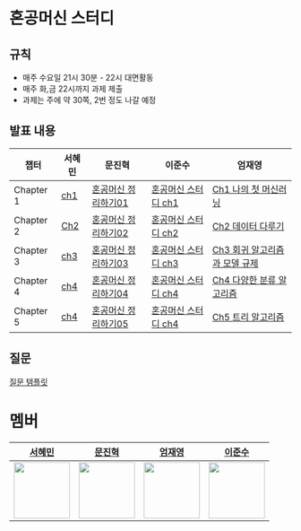 # 혼공머신 스터디

## 규칙
- 매주 수요일 21시 30분 - 22시 대면활동
- 매주 화,금 22시까지 과제 제출
- 과제는 주에 약 30쪽, 2번 정도 나갈 예정 

## 발표 내용

| 챕터 | 서혜민 | 문진혁 | 이준수 | 엄재영 |
|-----|------|------|----|-----|
| Chapter 1   | [ch1](https://velog.io/@saepal_cse/%EC%A0%95%EB%A6%AC-%ED%98%BC%EA%B3%B5%EB%A8%B8%EC%8B%A0-chapter-1) | [혼공머신 정리하기01](https://wlsgur11.tistory.com/entry/%ED%98%BC%EA%B3%B5-%EB%A8%B8%EC%8B%A0-%ED%98%BC%EC%9E%90-%EA%B3%B5%EB%B6%80%ED%95%98%EB%8A%94-%EB%A8%B8%EC%8B%A0%EB%9F%AC%EB%8B%9D-%EC%A0%95%EB%A6%AC%ED%95%98%EA%B8%B0-Chapter-01) | [혼공머신 스터디 ch1](https://velog.io/@dlwnstn02/1.-혼자-공부하는-머신러닝-Chapter-1) | [Ch1 나의 첫 머신러닝](https://velog.io/@ummmjy/%ED%98%BC%EA%B3%B5%EB%A8%B8%EC%8B%A0-Ch1-%EB%82%98%EC%9D%98-%EC%B2%AB-%EB%A8%B8%EC%8B%A0%EB%9F%AC%EB%8B%9D) |
| Chapter 2 |[Ch2](https://velog.io/@saepal_cse/ch02.-%EB%8D%B0%EC%9D%B4%ED%84%B0-%EB%8B%A4%EB%A3%A8%EA%B8%B0)|[혼공머신 정리하기02](https://wlsgur11.tistory.com/entry/%ED%98%BC%EA%B3%B5-%EB%A8%B8%EC%8B%A0-%ED%98%BC%EC%9E%90-%EA%B3%B5%EB%B6%80%ED%95%98%EB%8A%94-%EB%A8%B8%EC%8B%A0%EB%9F%AC%EB%8B%9D-%EC%A0%95%EB%A6%AC%ED%95%98%EA%B8%B0-Chapter-02)|[혼공머신 스터디 ch2](https://velog.io/@dlwnstn02/2.-혼자-공부하는-머신러닝-Chapter-2)|[Ch2 데이터 다루기](https://velog.io/@ummmjy/Ch2-%EB%8D%B0%EC%9D%B4%ED%84%B0-%EB%8B%A4%EB%A3%A8%EA%B8%B0)|
| Chapter 3 | [ch3](https://velog.io/@saepal_cse/ch03.%ED%9A%8C%EA%B7%80-%EC%95%8C%EA%B3%A0%EB%A6%AC%EC%A6%98%EA%B3%BC-%EB%AA%A8%EB%8D%B8-%EA%B7%9C%EC%A0%9C) | [혼공머신 정리하기03](https://wlsgur11.tistory.com/entry/%ED%98%BC%EA%B3%B5-%EB%A8%B8%EC%8B%A0-%ED%98%BC%EC%9E%90-%EA%B3%B5%EB%B6%80%ED%9%98%EB%8A%94-%EB%A8%B8%EC%8B%A0%EB%9F%AC%EB%8B%9D-%EC%A0%95%EB%A6%AC%ED%95%98%EA%B8%B0-Chapter-03) | [혼공머신 스터디 ch3](https://velog.io/@dlwnstn02/혼자-공부하는-머신러닝-Chapter-3) | [Ch3 회귀 알고리즘과 모델 규제](https://velog.io/@ummmjy/Ch3-%ED%9A%8C%EA%B7%80-%EC%95%8C%EA%B3%A0%EB%A6%AC%EC%A6%98%EA%B3%BC-%EB%AA%A8%EB%8D%B8-%EA%B7%9C%EC%A0%9C) |
| Chapter 4 | [ch4](https://velog.io/@saepal_cse/CH04-%EB%A1%9C%EC%A7%80%EC%8A%A4%ED%8B%B1-%ED%9A%8C%EA%B7%80) | [혼공머신 정리하기04](https://wlsgur11.tistory.com/entry/%ED%98%BC%EA%B3%B5-%EB%A8%B8%EC%8B%A0-%ED%98%BC%EC%9E%90-%EA%B3%B5%EB%B6%80%ED%95%98%EB%8A%94-%EB%A8%B8%EC%8B%A0%EB%9F%AC%EB%8B%9D-%EC%A0%95%EB%A6%AC%ED%95%98%EA%B8%B0-Chapter-04) | [혼공머신 스터디 ch4](https://velog.io/@dlwnstn02/혼자-공부하는-머신러닝-Chapter-4) | [Ch4 다양한 분류 알고리즘](https://velog.io/@ummmjy/Ch4-%EB%8B%A4%EC%96%91%ED%95%9C-%EB%B6%84%EB%A5%98-%EC%95%8C%EA%B3%A0%EB%A6%AC%EC%A6%98) |
| Chapter 5 | [ch4](https://velog.io/@saepal_cse/CH04-%EB%A1%9C%EC%A7%80%EC%8A%A4%ED%8B%B1-%ED%9A%8C%EA%B7%80) | [혼공머신 정리하기05](https://wlsgur11.tistory.com/entry/%ED%98%BC%EA%B3%B5-%EB%A8%B8%EC%8B%A0-%ED%98%BC%EC%9E%90-%EA%B3%B5%EB%B6%80%ED%95%98%EB%8A%94-%EB%A8%B8%EC%8B%A0%EB%9F%AC%EB%8B%9D-%EC%A0%95%EB%A6%AC%ED%95%98%EA%B8%B0-Chapter-05) | [혼공머신 스터디 ch4](https://velog.io/@dlwnstn02/혼자-공부하는-머신러닝-Chapter-4) | [Ch5 트리 알고리즘](https://velog.io/@ummmjy/Ch5-%ED%8A%B8%EB%A6%AC-%EC%95%8C%EA%B3%A0%EB%A6%AC%EC%A6%98) |



## 질문
[질문 템플릿](./question/README.md)


# 멤버
|[서혜민](https://github.com/Parkhaeil) | [문진혁](https://github.com/wlsgur11) |[엄재영](https://github.com/JaeyoungEom)| [이준수](https://github.com/junso0) |
|:-----------------------------------------:|:-----------------------------------------:|:-----------------------------------------:|:---:|
|<img src="https://github.com/Parkhaeil.png" width="100">|<img src="https://github.com/wlsgur11.png" width="100"> |<img src="https://github.com/JaeyoungEom.png" width="100"> | <img src="https://github.com/junso0.png" width="100"> |
